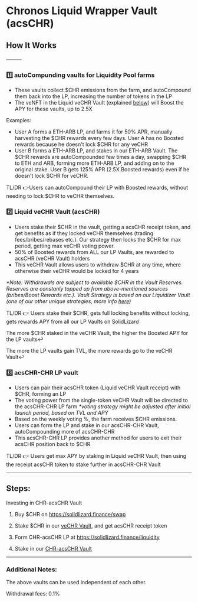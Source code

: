 # Chronos Liquid Wrapper Vault (acsCHR)

## How It Works


———

### 1️⃣ autoCompunding vaults for Liquidity Pool farms
- These vaults collect $CHR emissions from the farm, and autoCompound them back into the LP, increasing the number of tokens in the LP
- The veNFT in the Liquid veCHR Vault (explained [below](../acryptos-vaults/liquid-wrapper-vaults#2-liquid-vesliz-vault-acssliz)) will Boost the APY for these vaults, up to 2.5X

Examples:
- User A forms a ETH-ARB LP, and farms it for 50% APR, manually harvesting the $CHR rewards every few days. User A has no Boosted rewards because he doesn't lock $CHR for any veCHR
- User B forms a ETH-ARB LP, and stakes in our ETH-ARB Vault. The $CHR rewards are autoCompounded few times a day, swapping $CHR to ETH and ARB, forming more ETH-ARB LP, and adding on to the original stake. User B gets 125% APR (2.5X Boosted rewards) even if he doesn't lock $CHR for veCHR.

TL/DR 👉Users can autoCompound their LP with Boosted rewards, without needing to lock $CHR to veCHR themselves.

### 2️⃣ Liquid veCHR Vault (acsCHR)
- Users stake their $CHR in the vault, getting a acsCHR receipt token, and get benefits as if they locked veCHR themselves (trading fees/bribes/rebases etc.). Our strategy then locks the $CHR for max period, getting max veCHR voting power.
- 50% of Boosted rewards from ALL our LP Vaults, are rewarded to acsCHR (veCHR Vault) holders
- This veCHR Vault allows users to withdraw $CHR at any time, where otherwise their veCHR would be locked for 4 years

_*Note: Withdrawals are subject to available $CHR in the Vault Reserves. Reserves are constanly topped up from above-mentioned sources (bribes/Boost Rewards etc.). Vault Strategy is based on our Liquidizer Vault (one of our other unique strategies, more info [here](../acryptos-vaults/liquidizer-vaults.md))_

TL/DR 👉 Users stake their $CHR, gets full locking benefits without locking, gets rewards APY from all our LP Vaults on SolidLizard

The more $CHR staked in the veCHR Vault, the higher the Boosted APY for the LP vaults↩️

The more the LP vaults gain TVL, the more rewards go to the veCHR Vault↩️

### 3️⃣ acsCHR-CHR LP vault
- Users can pair their acsCHR token (Liquid veCHR Vault receipt) with $CHR, forming an LP
- The voting power from the single-token veCHR Vault will be directed to the acsCHR-CHR LP farm
_*voting strategy might be adjusted after initial launch period, based on TVL and APY_
- Based on the weekly voting %, the farm receives $CHR emissions.
- Users can form the LP and stake in our acsCHR-CHR Vault, autoCompounding more of acsCHR-CHR
- This acsCHR-CHR LP provides another method for users to exit their acsCHR position back to $CHR

TL/DR 👉 Users get max APY by staking in Liquid veCHR Vault, then using the receipt acsCHR token to stake further in acsCHR-CHR Vault

---

## Steps:
Investing in CHR-acsCHR Vault

1) Buy $CHR on https://solidlizard.finance/swap

2) Stake $CHR in our [veCHR Vault](https://app.acryptos.com/vaults/42161/0x16C4BA98623a1B05d35b9923fB00E9fE02D0B47f), and get acsCHR receipt token

3) Form CHR-acsCHR LP at https://solidlizard.finance/liquidity

4) Stake in our [CHR-acsCHR Vault](https://app.acryptos.com/vaults/42161/0x61A34758576D651643A90838f3eCF86e8680874D)

---

### Additional Notes:

The above vaults can be used independent of each other.

Withdrawal fees: 0.1%
